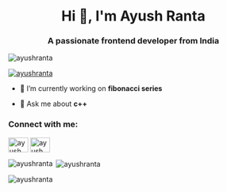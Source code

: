<h1 align="center">Hi 👋, I'm Ayush Ranta</h1>
<h3 align="center">A passionate frontend developer from India</h3>

<p align="left"> <img src="https://komarev.com/ghpvc/?username=ayushranta&label=Profile%20views&color=0e75b6&style=flat" alt="ayushranta" /> </p>

<p align="left"> <a href="https://github.com/ryo-ma/github-profile-trophy"><img src="https://github-profile-trophy.vercel.app/?username=ayushranta" alt="ayushranta" /></a> </p>

- 🔭 I’m currently working on **fibonacci series**

- 💬 Ask me about **c++**

<h3 align="left">Connect with me:</h3>
<p align="left">
<a href="https://linkedin.com/in/ayush ranta" target="blank"><img align="center" src="https://raw.githubusercontent.com/rahuldkjain/github-profile-readme-generator/master/src/images/icons/Social/linked-in-alt.svg" alt="ayush ranta" height="30" width="40" /></a>
<a href="https://instagram.com/ayush_ranta_" target="blank"><img align="center" src="https://raw.githubusercontent.com/rahuldkjain/github-profile-readme-generator/master/src/images/icons/Social/instagram.svg" alt="ayush_ranta_" height="30" width="40" /></a>
</p>

<p><img align="left" src="https://github-readme-stats.vercel.app/api/top-langs?username=ayushranta&show_icons=true&locale=en&layout=compact" alt="ayushranta" /></p>

<p>&nbsp;<img align="center" src="https://github-readme-stats.vercel.app/api?username=ayushranta&show_icons=true&locale=en" alt="ayushranta" /></p>

<p><img align="center" src="https://github-readme-streak-stats.herokuapp.com/?user=ayushranta&" alt="ayushranta" /></p>
